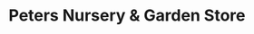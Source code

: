 ---
title: "Peters Nursery & Garden Store"
url: /cincinnati/peters-nursery-and-garden-store/
shop: florist
---